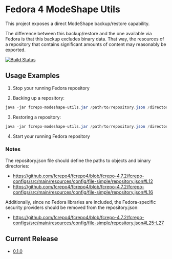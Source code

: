 Fedora 4 ModeShape Utils
========================

This project exposes a direct ModeShape backup/restore capability.

The difference between this backup/restore and the one available via Fedora is that this backup excludes binary data. 
That way, the resources of a repository that contains significant amounts of content may reasonably be exported. 

[![Build Status](https://travis-ci.org/awoods/fcrepo-modeshape-utils.png?branch=master)](https://travis-ci.org/awoods/fcrepo-modeshape-utils)

## Usage Examples

1. Stop your running Fedora repository

2. Backing up a repository:
```java
java -jar fcrepo-modeshape-utils.jar /path/to/repository.json /directory/of/backup b
```

3. Restoring a repository:
```java
java -jar fcrepo-modeshape-utils.jar /path/to/repository.json /directory/of/backup r
```

4. Start your running Fedora repository

### Notes
The repository.json file should define the paths to objects and binary directories:
* https://github.com/fcrepo4/fcrepo4/blob/fcrepo-4.7.2/fcrepo-configs/src/main/resources/config/file-simple/repository.json#L12
* https://github.com/fcrepo4/fcrepo4/blob/fcrepo-4.7.2/fcrepo-configs/src/main/resources/config/file-simple/repository.json#L16

Additionally, since no Fedora libraries are included, the Fedora-specific security providers should be removed from the repository.json:
* https://github.com/fcrepo4/fcrepo4/blob/fcrepo-4.7.2/fcrepo-configs/src/main/resources/config/file-simple/repository.json#L25-L27

Current Release
---------------
* [0.1.0](https://github.com/awoods/fcrepo-modeshape-utils/releases/tag/fcrepo-modeshape-utils-0.1.0)
